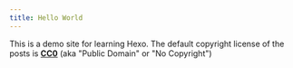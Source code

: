 ```yaml
---
title: Hello World
---
```

This is a demo site for learning Hexo.
The default copyright license of the posts is [**CC0**](https://creativecommons.org/publicdomain/zero/1.0/) (aka "Public Domain" or "No Copyright")